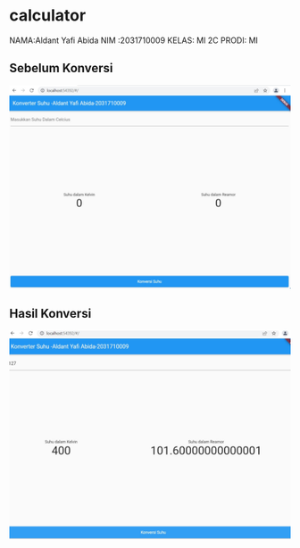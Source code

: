 # calculator

NAMA:Aldant Yafi Abida 
NIM :2031710009
KELAS: MI 2C
PRODI: MI
## Sebelum Konversi

![Screenshot](img/1.png)

## Hasil Konversi
![Screenshot](img/2.png)